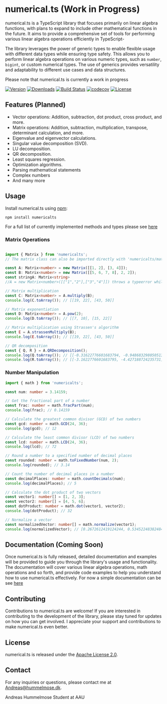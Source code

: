 # numerical.ts (Work in Progress)

numerical.ts is a TypeScript library that focuses primarily on linear algebra functions, with plans to expand to include other mathematical functions in the future. It aims to provide a comprehensive set of tools for performing various linear algebra operations efficiently in TypeScript-

The library leverages the power of generic types to enable flexible usage with different data types while ensuring type safety. This allows you to perform linear algebra operations on various numeric types, such as `number`, `bigint`, or custom numerical types. The use of generics provides versatility and adaptability to different use cases and data structures.

Please note that numerical.ts is currently a work in progress

[![Version](https://img.shields.io/npm/v/numericalts.svg)](https://www.npmts.com/package/numericalts)
[![Downloads](https://img.shields.io/npm/dm/numericalts.svg)](https://www.npmts.com/package/numericalts)
[![Build Status](https://github.com/Andreas-Hum/numericalts/workflows/Node.ts/badge.svg)](https://github.com/Andreas-Hum/numericalts/actions)
[![codecov](https://codecov.io/gh/Andreas-Hum/numericalts/branch/main/graph/badge.svg?token=KM5KFXL4UC)](https://codecov.io/gh/Andreas-Hum/numericalts)
[![License](https://img.shields.io/github/license/Andreas-Hum/numericalts.svg)](https://github.com//Andreas-Hum/numericalts/blob/master/LICENSE)

## Features (Planned)

- Vector operations: Addition, subtraction, dot product, cross product, and more.
- Matrix operations: Addition, subtraction, multiplication, transpose, determinant calculation, and more.
- Eigenvalue and eigenvector calculations.
- Singular value decomposition (SVD).
- LU decomposition.
- QR decomposition.
- Least squares regression.
- Optimization algorithms.
- Parsing mathematical statements
- Complex numbers
- And many more

## Usage 
Install numerical.ts using [npm](https://www.npmts.com/package/numericalts):


```bash
npm install numericalts
```
For a full list of currently implemented methods and types please see [here](https://andreas-hum.github.io/numericalts/)
### Matrix Operations
```ts

import { Matrix } from 'numericalts';
// The matrix class can also be imported directly with 'numericalts/matrix'

const A: Matrix<number> = new Matrix([[1, 2], [3, 4]]);
const B: Matrix<number> = new Matrix([[5, 6, 7, 8], 2, 2]);
const stringA: Matrix<string>
//A = new Matrix<number>([["1","2"],["3","4"]]) throws a typeerror while new Matrix<string>([["1","2"],["3","4"]]) does not

// Matrix multiplication
const C: Matrix<number> = A.multiply(B);
console.log(C.toArray()); // [[19, 22], [43, 50]]

// Matrix exponentiation
const D: Matrix<number> = A.pow(2);
console.log(D.toArray()); // [[7, 10], [15, 22]]

// Matrix multiplication using Strassen's algorithm
const E = A.strassenMultiply(B);
console.log(E.toArray()); // [[19, 22], [43, 50]]

// QR decomposition
const { Q, R } = A.QRDecomposition();
console.log(Q.toArray()); // [[-0.31622776601683794, -0.9486832980505138], [-0.9486832980505138, 0.31622776601683794]]
console.log(R.toArray()); // [[-3.1622776601683795, -4.427188724235731], [0, 0.6324555320336759]]
```
### Number Manipulation

```ts
import { math } from 'numericalts';

const num: number = 3.14159;

// Get the fractional part of a number
const frac: number = math.fracPart(num);
console.log(frac); // 0.14159

// Calculate the greatest common divisor (GCD) of two numbers
const gcd: number = math.GCD(24, 36);
console.log(gcd); // 12

// Calculate the least common divisor (LCD) of two numbers
const lcd: number = math.LCD(24, 36);
console.log(lcd); // 72

// Round a number to a specified number of decimal places
const rounded: number = math.toFixedNumber(num, 2);
console.log(rounded); // 3.14

// Count the number of decimal places in a number
const decimalPlaces: number = math.countDecimals(num);
console.log(decimalPlaces); // 5

// Calculate the dot product of two vectors
const vector1: number[] = [1, 2, 3];
const vector2: number[] = [4, 5, 6];
const dotProduct: number = math.dot(vector1, vector2);
console.log(dotProduct); // 32

// Normalize a vector
const normalizedVector: number[] = math.normalize(vector1);
console.log(normalizedVector); // [0.2672612419124244, 0.5345224838248488, 0.8017837257372732]

```

## Documentation (Coming Soon)

Once numerical.ts is fully released, detailed documentation and examples will be provided to guide you through the library's usage and functionality. The documentation will cover various linear algebra operations, math operations and so forth, and provide code examples to help you understand how to use numerical.ts effectively.
For now a simple documentation can be see [here](https://andreas-hum.github.io/numericalts/)

## Contributing

Contributions to numerical.ts are welcome! If you are interested in contributing to the development of the library, please stay tuned for updates on how you can get involved. I appreciate your support and contributions to make numerical.ts even better.

## License

numerical.ts is released under the [Apache License 2.0](https://www.apache.org/licenses/LICENSE-2.0).

## Contact

For any inquiries or questions, please contact me at [Andreas@hummelmose.dk](mailto:Andreas@hummelmose.dk).

Andreas Hummelmose Student at AAU
